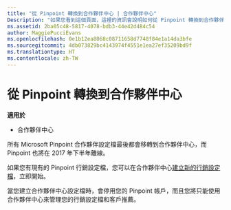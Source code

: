 ```yaml
---
title: "從 Pinpoint 轉換到合作夥伴中心 | 合作夥伴中心"
Description: "如果您看到這個頁面，這裡的資訊會說明如何從 Pinpoint 轉換到合作夥伴中心。"
ms.assetid: 2ba05c48-5817-4078-bdb3-44e42d484c54
author: MaggiePucciEvans
ms.openlocfilehash: 0e1b12ea8068c08711658d7748f84e1a14da3bfe
ms.sourcegitcommit: 4db073829bc4143974f4551e1ea27ef35209bd9f
ms.translationtype: HT
ms.contentlocale: zh-TW
---
```

# <a name="transition-from-pinpoint-to-partner-center"></a>從 Pinpoint 轉換到合作夥伴中心

**適用於**

-  合作夥伴中心

所有 Microsoft Pinpoint 合作夥伴設定檔最後都會移轉到合作夥伴中心，而 Pinpoint 也將在 2017 年下半年離線。 

如果您有現有的 Pinpoint 行銷設定檔，您可以在合作夥伴中心[建立新的行銷設定檔](create-a-marketing-profile.md)，立即開始。

當您建立合作夥伴中心設定檔時，會停用您的 Pinpoint 帳戶，而且您將只能使用合作夥伴中心來管理您的行銷設定檔和客戶推薦。